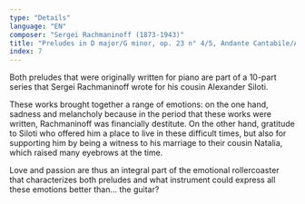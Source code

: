 ```yaml
---
type: "Details"
language: "EN"
composer: "Sergei Rachmaninoff (1873-1943)"
title: "Preludes in D major/G minor, op. 23 n° 4/5, Andante Cantabile/Alla Marcia "
index: 7
---
```

Both preludes that were originally written for piano are part of a 10-part series that Sergei Rachmaninoff wrote for his cousin Alexander Siloti.

These works brought together a range of emotions: on the one hand, sadness and melancholy because in the period that these works were written, Rachmaninoff was financially destitute. On the other hand, gratitude to Siloti who offered him a place to live in these difficult times, but also for supporting him by being a witness to his marriage to their cousin Natalia, which raised many eyebrows at the time.

Love and passion are thus an integral part of the emotional rollercoaster that characterizes both preludes and what instrument could express all these emotions better than… the guitar?